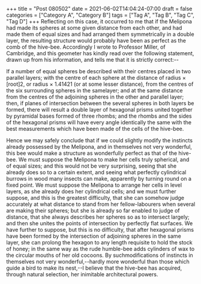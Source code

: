 +++
title = "Post 080502"
date = 2021-06-02T14:04:24-07:00
draft = false
categories = ["Category A", "Category B"]
tags = ["Tag A", "Tag B", "Tag C", "Tag D"]
+++
Reflecting on this case, it occurred to me that if the Melipona had made its spheres at some given distance from each other, and had made them of equal sizes and had arranged them symmetrically in a double layer, the resulting structure would probably have been as perfect as the comb of the hive-bee. Accordingly I wrote to Professor Miller, of Cambridge, and this geometer has kindly read over the following statement, drawn up from his information, and tells me that it is strictly correct:--

If a number of equal spheres be described with their centres placed in two parallel layers; with the centre of each sphere at the distance of radius × [root]2, or radius × 1.41421 (or at some lesser distance), from the centres of the six surrounding spheres in the samelayer; and at the same distance from the centres of the adjoining spheres in the other and parallel layer; then, if planes of intersection between the several spheres in both layers be formed, there will result a double layer of hexagonal prisms united together by pyramidal bases formed of three rhombs; and the rhombs and the sides of the hexagonal prisms will have every angle identically the same with the best measurements which have been made of the cells of the hive-bee.

Hence we may safely conclude that if we could slightly modify the instincts already possessed by the Melipona, and in themselves not very wonderful, this bee would make a structure as wonderfully perfect as that of the hive-bee. We must suppose the Melipona to make her cells truly spherical, and of equal sizes; and this would not be very surprising, seeing that she already does so to a certain extent, and seeing what perfectly cylindrical burrows in wood many insects can make, apparently by turning round on a fixed point. We must suppose the Melipona to arrange her cells in level layers, as she already does her cylindrical cells; and we must further suppose, and this is the greatest difficulty, that she can somehow judge accurately at what distance to stand from her fellow-labourers when several are making their spheres; but she is already so far enabled to judge of distance, that she always describes her spheres so as to intersect largely; and then she unites the points of intersection by perfectly flat surfaces. We have further to suppose, but this is no difficulty, that after hexagonal prisms have been formed by the intersection of adjoining spheres in the same layer, she can prolong the hexagon to any length requisite to hold the stock of honey; in the same way as the rude humble-bee adds cylinders of wax to the circular mouths of her old cocoons. By suchmodifications of instincts in themselves not very wonderful,--hardly more wonderful than those which guide a bird to make its nest,--I believe that the hive-bee has acquired, through natural selection, her inimitable architectural powers.
